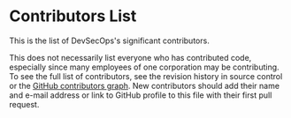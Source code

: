 # Contributors List

This is the list of DevSecOps's significant contributors.

This does not necessarily list everyone who has contributed code, especially
since many employees of one corporation may be contributing. To see the full
list of contributors, see the revision history in source control or the [GitHub
contributors
graph](https://github.com/Ed-Fi-Exchange-OSS/DevSecOps/graphs/contributors).
New contributors should add their name and e-mail address or link to GitHub
profile to this file with their first pull request.
